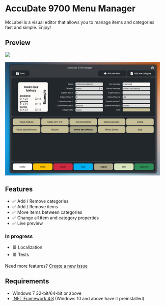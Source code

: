 ﻿# AccuDate 9700 Menu Manager
McLabel is a visual editor that allows you to manage items and categories fast and simple. Enjoy!
## Preview
[![](https://img.shields.io/github/v/release/nibred/McLabel?style=plastic)](https://github.com/nibred/McLabel/releases)

![](/Assets/preview.png)
## Features
- ✅ Add / Remove categories
- ✅ Add / Remove items
- ✅ Move items between categories
- ✅ Change all item and category properties
- ✅ Live preview
### In progress
- 🟩 Localization
- 🟩 Tests

Need more features? [Create a new issue](https://github.com/nibred/McLabel/issues)
## Requirements
- Windows 7 32-bit/64-bit or above
- [.NET Framework 4.8](https://dotnet.microsoft.com/en-us/download/dotnet-framework/net48) (Windows 10 and above have it preinstalled)